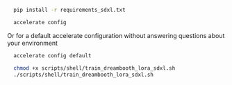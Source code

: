 
```bash
  pip install -r requirements_sdxl.txt
```

```bash
  accelerate config
```
Or for a default accelerate configuration without answering questions about your environment

```bash
  accelerate config default
```


```bash
  chmod +x scripts/shell/train_dreambooth_lora_sdxl.sh
  ./scripts/shell/train_dreambooth_lora_sdxl.sh
```
